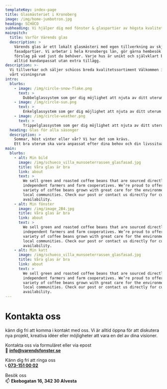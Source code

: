 ```yaml
---
templateKey: index-page
title: Glasmästeriet i Kronoberg
image: /img/home-jumbotron.jpg
heading: SCHÜCO
subheading: Vi hjälper dig med fönster & glaspartier av högsta kvalitet
mainpitch:
  title: Varför Värends glas
  description: >
    Värends glas är ett lokalt glasmästeri med egen tillverkning av skjut- och
    fasadpartier. Vi arbetar i hela Kronobergs län, gör gärna hembesök och ger
    förslag på vad just du behöver. Varje hus är unikt och självklart bygger vi
    alltid kundanpassat utan extra tillägg. 
description: >-
  Vi tillverkar och säljer schücos breda kvalitetssortiment Välkommen in I vårt
  vårt visningsrum
intro:
  blurbs:
    - image: /img/circle-snow-flake.png
      text: >
        Dubbelglassystem som ger dig möjlighet att njuta av ditt uterum en lång bit in på hösten. Här hittar du våra glaspartier och uterum, Basic och Design
    - image: /img/circle-sun.png
      text: >
        Enkelglassystem som ger dig möjlighet att njuta av ditt uterum en lång bit in på hösten. Här hittar du våra glaspartier och Dörrar, Basic och Design
    - image: /img/circle-weather.png
      text: >
        Trippelglassystem som ger dig möjlighet att njuta av ditt uterum en lång bit in på hösten. Här hittar du våra glaspartier och uterum fönster, Basic och Design
  heading: Glas för alla säsonger
  description: >
    Sommar, höst vinter eller vår? Vi har det som krävs.
    Ett bra uterum ska vara anpassat efter dina behov och din livssituation. Därför är det viktigt att du funderar igenom hur du vill använda ditt uterum innan du börjar bygga det – det är nämligen nyckeln till hur du ska utforma det.
main:
  blurbs:
    - alt: Min bild
      image: /img/schueco_villa_munsoeterrassen_glasfasad.jpg
      title: Våra glas är bra
      link: about
      text: >
        We sell green and roasted coffee beans that are sourced directly from
        independent farmers and farm cooperatives. We’re proud to offer a
        variety of coffee beans grown with great care for the environment and
        local communities. Check our post or contact us directly for current
        availability.
    - alt: Min fönster
      image: /img/image_2B4.jpg
      title: Våra glas är bra
      link: about
      text: >
        We sell green and roasted coffee beans that are sourced directly from
        independent farmers and farm cooperatives. We’re proud to offer a
        variety of coffee beans grown with great care for the environment and
        local communities. Check our post or contact us directly for current
        availability.
    - alt: Min katt
      image: /img/schueco_villa_munsoeterrassen_glasfasad.jpg
      title: Våra glas är bra
      link: about
      text: >
        We sell green and roasted coffee beans that are sourced directly from
        independent farmers and farm cooperatives. We’re proud to offer a
        variety of coffee beans grown with great care for the environment and
        local communities. Check our post or contact us directly for current
        availability.
---
```

# Kontakta oss

känn dig fri att komma i kontakt med oss. Vi är alltid öppna för att diskutera nya projekt, kreativa idéer eller möjligheter att vara en del av dina visioner.

Kontakta oss via formuläret eller via epost   
📧 **<a href="mailto:info@varendsfonster.se">info@varendsfonster.se</a>**

Känn dig fri att ringa oss   
📞 **<a href="tel:+4673-151 00 02">073-151 00 02</a>**

Besök oss  
📫 **Ekebogatan 16, 342 30 Alvesta**